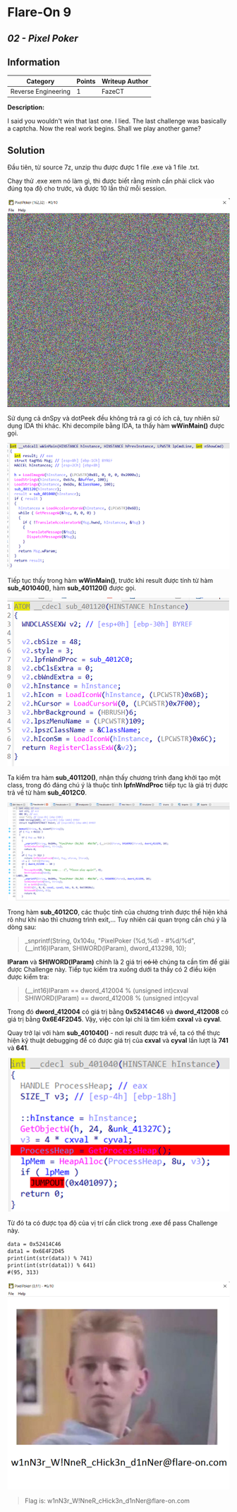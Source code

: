 # __Flare-On 9__ 
## _02 - Pixel Poker_

## Information
**Category** | **Points** | **Writeup Author**
--- | --- | ---
Reverse Engineering | 1 | FazeCT

**Description:** 

I said you wouldn't win that last one. I lied. The last challenge was basically a captcha. Now the real work begins. Shall we play another game?

## Solution
Đầu tiên, từ source 7z, unzip thu được được 1 file .exe và 1 file .txt.

Chạy thử .exe xem nó làm gì, thì được biết rằng mình cần phải click vào đúng tọa độ cho trước, và được 10 lần thử mỗi session.

![intro](Images/image_2022-10-01_162121596.png)

Sử dụng cả dnSpy và dotPeek đều không trả ra gì có ích cả, tuy nhiên sử dụng IDA thì khác.
Khi decompile bằng IDA, ta thấy hàm **wWinMain()** được gọi.

![WinMain](Images/image_2022-10-01_161957328.png)

Tiếp tục thấy trong hàm **wWinMain()**, trước khi result được tính từ hàm **sub_401040()**, hàm **sub_401120()** được gọi.

![401120](Images/image_2022-10-01_162043280.png)

Ta kiểm tra hàm **sub_401120()**, nhận thấy chương trình đang khởi tạo một class, trong đó đáng chú ý là thuộc tính **lpfnWndProc** tiếp tục là giá trị được trả về từ hàm **sub_4012C0**.

![4012C0](Images/image_2022-10-01_162101597.png)

Trong hàm **sub_4012C0**, các thuộc tính của chương trình được thể hiện khá rõ như khi nào thì chương trình exit,... Tuy nhiên cái quan trọng cần chú ý là dòng sau:

> _snprintf(String, 0x104u, "PixelPoker (%d,%d) - #%d/%d",(__int16)lParam, SHIWORD(lParam), dword_413298, 10);

**lParam** và **SHIWORD(lParam)** chính là 2 giá trị ~~có lẽ~~ chúng ta cần tìm để giải được Challenge này.
Tiếp tục kiểm tra xuống dưới ta thấy có 2 điều kiện được kiểm tra:

> (__int16)lParam == dword_412004 % (unsigned int)cxval   
> SHIWORD(lParam) == dword_412008 % (unsigned int)cyval

Trong đó **dword_412004** có giá trị bằng **0x52414C46** và **dword_412008** có giá trị bằng **0x6E4F2D45**.
Vậy, việc còn lại chỉ là tìm kiếm **cxval** và **cyval**.

Quay trở lại với hàm **sub_401040()** - nơi result được trả về, ta có thể thực hiện kỹ thuật debugging để có được giá trị của **cxval** và **cyval** lần lượt là **741** và **641**.

![401040](Images/image_2022-10-01_162015754.png)

Từ đó ta có được tọa độ của vị trí cần click trong .exe để pass Challenge này.
```
data = 0x52414C46
data1 = 0x6E4F2D45
print(int(str(data)) % 741)
print(int(str(data1)) % 641)
#(95, 313)
```

![win](Images/image_2022-10-01_162128693.png)

> Flag is: w1nN3r_W<span>!NneR_cHick3n_d1nNer@fla</span>re-on.com

